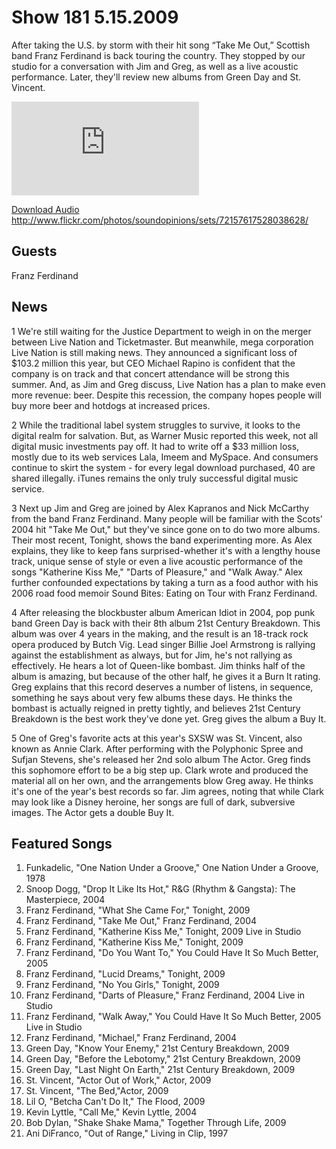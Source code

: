 # Show 181 5.15.2009
After taking the U.S. by storm with their hit song “Take Me Out,” Scottish band Franz Ferdinand is back touring the country. They stopped by our studio for a conversation with Jim and Greg, as well as a live acoustic performance. Later, they'll review new albums from Green Day and St. Vincent.

![main image](http://www.soundopinions.org/images/2009/franz/x.php)

[Download Audio](http://audio.soundopinions.org/streams/2009/05/so_20090515.m3u)
http://www.flickr.com/photos/soundopinions/sets/72157617528038628/

## Guests
Franz Ferdinand 

## News
1 We're still waiting for the Justice Department to weigh in on the merger between Live Nation and Ticketmaster. But meanwhile, mega corporation Live Nation is still making news. They announced a significant loss of $103.2 million this year, but CEO Michael Rapino is confident that the company is on track and that concert attendance will be strong this summer. And, as Jim and Greg discuss, Live Nation has a plan to make even more revenue: beer. Despite this recession, the company hopes people will buy more beer and hotdogs at increased prices.

2 While the traditional label system struggles to survive, it looks to the digital realm for salvation. But, as Warner Music reported this week, not all digital music investments pay off. It had to write off a $33 million loss, mostly due to its web services Lala, Imeem and MySpace. And consumers continue to skirt the system - for every legal download purchased, 40 are shared illegally. iTunes remains the only truly successful digital music service.

3 Next up Jim and Greg are joined by Alex Kapranos and Nick McCarthy from the band Franz Ferdinand. Many people will be familiar with the Scots' 2004 hit "Take Me Out," but they've since gone on to do two more albums. Their most recent, Tonight, shows the band experimenting more. As Alex explains, they like to keep fans surprised-whether it's with a lengthy house track, unique sense of style or even a live acoustic performance of the songs "Katherine Kiss Me," "Darts of Pleasure," and "Walk Away." Alex further confounded expectations by taking a turn as a food author with his 2006 road food memoir Sound Bites: Eating on Tour with Franz Ferdinand.

4 After releasing the blockbuster album American Idiot in 2004, pop punk band Green Day is back with their 8th album 21st Century Breakdown. This album was over 4 years in the making, and the result is an 18-track rock opera produced by Butch Vig. Lead singer Billie Joel Armstrong is rallying against the establishment as always, but for Jim, he's not rallying as effectively. He hears a lot of Queen-like bombast. Jim thinks half of the album is amazing, but because of the other half, he gives it a Burn It rating. Greg explains that this record deserves a number of listens, in sequence, something he says about very few albums these days. He thinks the bombast is actually reigned in pretty tightly, and believes 21st Century Breakdown is the best work they've done yet. Greg gives the album a Buy It.

5 One of Greg's favorite acts at this year's SXSW was St. Vincent, also known as Annie Clark. After performing with the Polyphonic Spree and Sufjan Stevens, she's released her 2nd solo album The Actor. Greg finds this sophomore effort to be a big step up. Clark wrote and produced the material all on her own, and the arrangements blow Greg away. He thinks it's one of the year's best records so far. Jim agrees, noting that while Clark may look like a Disney heroine, her songs are full of dark, subversive images. The Actor gets a double Buy It.

## Featured Songs
1. Funkadelic, "One Nation Under a Groove," One Nation Under a Groove, 1978
2. Snoop Dogg, "Drop It Like Its Hot," R&G (Rhythm & Gangsta): The Masterpiece, 2004
3. Franz Ferdinand, "What She Came For," Tonight, 2009
4. Franz Ferdinand, "Take Me Out," Franz Ferdinand, 2004
5. Franz Ferdinand, "Katherine Kiss Me," Tonight, 2009 Live in Studio
6. Franz Ferdinand, "Katherine Kiss Me," Tonight, 2009
7. Franz Ferdinand, "Do You Want To," You Could Have It So Much Better, 2005
8. Franz Ferdinand, "Lucid Dreams," Tonight, 2009
9. Franz Ferdinand, "No You Girls," Tonight, 2009
10. Franz Ferdinand, "Darts of Pleasure," Franz Ferdinand, 2004 Live in Studio
11. Franz Ferdinand, "Walk Away," You Could Have It So Much Better, 2005 Live in Studio
12. Franz Ferdinand, "Michael," Franz Ferdinand, 2004
13. Green Day, "Know Your Enemy," 21st Century Breakdown, 2009
14. Green Day, "Before the Lebotomy," 21st Century Breakdown, 2009
15. Green Day, "Last Night On Earth," 21st Century Breakdown, 2009
16. St. Vincent, "Actor Out of Work," Actor, 2009
17. St. Vincent, "The Bed,"Actor, 2009
18. Lil O, "Betcha Can't Do It," The Flood, 2009
19. Kevin Lyttle, "Call Me," Kevin Lyttle, 2004
20. Bob Dylan, "Shake Shake Mama," Together Through Life, 2009
21. Ani DiFranco, "Out of Range," Living in Clip, 1997
